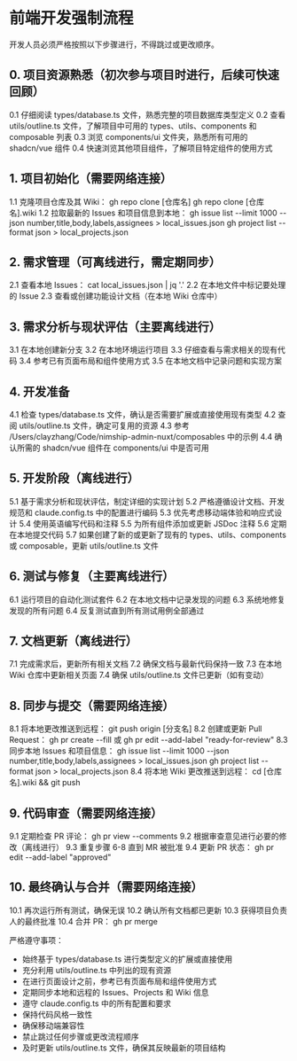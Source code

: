 # 前端开发强制流程

开发人员必须严格按照以下步骤进行，不得跳过或更改顺序。

## 0. 项目资源熟悉（初次参与项目时进行，后续可快速回顾）

0.1 仔细阅读 types/database.ts 文件，熟悉完整的项目数据库类型定义
0.2 查看 utils/outline.ts 文件，了解项目中可用的 types、utils、components 和 composable 列表
0.3 浏览 components/ui 文件夹，熟悉所有可用的 shadcn/vue 组件
0.4 快速浏览其他项目组件，了解项目特定组件的使用方式

## 1. 项目初始化（需要网络连接）

1.1 克隆项目仓库及其 Wiki：
    gh repo clone [仓库名]
    gh repo clone [仓库名].wiki
1.2 拉取最新的 Issues 和项目信息到本地：
    gh issue list --limit 1000 --json number,title,body,labels,assignees > local_issues.json
    gh project list --format json > local_projects.json

## 2. 需求管理（可离线进行，需定期同步）

2.1 查看本地 Issues：
    cat local_issues.json | jq '.'
2.2 在本地文件中标记要处理的 Issue
2.3 查看或创建功能设计文档（在本地 Wiki 仓库中）

## 3. 需求分析与现状评估（主要离线进行）

3.1 在本地创建新分支
3.2 在本地环境运行项目
3.3 仔细查看与需求相关的现有代码
3.4 参考已有页面布局和组件使用方式
3.5 在本地文档中记录问题和实现方案

## 4. 开发准备

4.1 检查 types/database.ts 文件，确认是否需要扩展或直接使用现有类型
4.2 查阅 utils/outline.ts 文件，确定可复用的资源
4.3 参考 /Users/clayzhang/Code/nimship-admin-nuxt/composables 中的示例
4.4 确认所需的 shadcn/vue 组件在 components/ui 中是否可用

## 5. 开发阶段（离线进行）

5.1 基于需求分析和现状评估，制定详细的实现计划
5.2 严格遵循设计文档、开发规范和 claude.config.ts 中的配置进行编码
5.3 优先考虑移动端体验和响应式设计
5.4 使用英语编写代码和注释
5.5 为所有组件添加或更新 JSDoc 注释
5.6 定期在本地提交代码
5.7 如果创建了新的或更新了现有的 types、utils、components 或 composable，更新 utils/outline.ts 文件

## 6. 测试与修复（主要离线进行）

6.1 运行项目的自动化测试套件
6.2 在本地文档中记录发现的问题
6.3 系统地修复发现的所有问题
6.4 反复测试直到所有测试用例全部通过

## 7. 文档更新（离线进行）

7.1 完成需求后，更新所有相关文档
7.2 确保文档与最新代码保持一致
7.3 在本地 Wiki 仓库中更新相关页面
7.4 确保 utils/outline.ts 文件已更新（如有变动）

## 8. 同步与提交（需要网络连接）

8.1 将本地更改推送到远程：
    git push origin [分支名]
8.2 创建或更新 Pull Request：
    gh pr create --fill
    或
    gh pr edit --add-label "ready-for-review"
8.3 同步本地 Issues 和项目信息：
    gh issue list --limit 1000 --json number,title,body,labels,assignees > local_issues.json
    gh project list --format json > local_projects.json
8.4 将本地 Wiki 更改推送到远程：
    cd [仓库名].wiki && git push

## 9. 代码审查（需要网络连接）

9.1 定期检查 PR 评论：
    gh pr view --comments
9.2 根据审查意见进行必要的修改（离线进行）
9.3 重复步骤 6-8 直到 MR 被批准
9.4 更新 PR 状态：
    gh pr edit --add-label "approved"

## 10. 最终确认与合并（需要网络连接）

10.1 再次运行所有测试，确保无误
10.2 确认所有文档都已更新
10.3 获得项目负责人的最终批准
10.4 合并 PR：
    gh pr merge

严格遵守事项：

- 始终基于 types/database.ts 进行类型定义的扩展或直接使用
- 充分利用 utils/outline.ts 中列出的现有资源
- 在进行页面设计之前，参考已有页面布局和组件使用方式
- 定期同步本地和远程的 Issues、Projects 和 Wiki 信息
- 遵守 claude.config.ts 中的所有配置和要求
- 保持代码风格一致性
- 确保移动端兼容性
- 禁止跳过任何步骤或更改流程顺序
- 及时更新 utils/outline.ts 文件，确保其反映最新的项目结构
